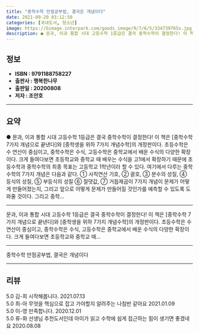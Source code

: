 ```yaml
---
title: "중학수학 만점공부법, 결국은 개념이다"
date: 2021-09-20 03:12:50
categories: [국내도서, 청소년]
image: https://bimage.interpark.com/goods_image/9/7/6/5/334739765s.jpg
description: ● 문과, 이과 통합 시대 고등수학 1등급은 결국 중학수학이 결정한다! 이 책은 [중학수학 7가지 개념으로 끝낸다]와 [중학생을 위하 7가지 개념수학]의 개정판이다. 초등수학은 수 연산이 중심이고, 중학수학은 수식, 고등수학은 중학교에서 배운 수식의 다양한 확장이다. 크게 들여다보면 초
---
```


## **정보**

- **ISBN : 9791188758227**
- **출판사 : 행복한나무**
- **출판일 : 20200808**
- **저자 : 조안호**

------



## **요약**

● 문과, 이과 통합 시대 고등수학 1등급은 결국 중학수학이 결정한다! 이 책은 [중학수학 7가지 개념으로 끝낸다]와 [중학생을 위하 7가지 개념수학]의 개정판이다. 초등수학은 수 연산이 중심이고, 중학수학은 수식, 고등수학은 중학교에서 배운 수식의 다양한 확장이다. 크게 들여다보면 초등학교와 중학교 때 배우는 수식을 고1에서 확장하기 때문에 초등수학과 중학수학의 최종 목표는 고등학교 1학년이라 할 수 있다. 여기에서 다루는 중학수학의 7가지 개념은 다음과 같다. ① 사칙연산 기호, ② 괄호, ③ 분수의 성질, ④ 등식의 성질, ⑤ 부등식의 성질 ⑥ 절댓값, ⑦ 거듭제곱이 7가지 개념이 문제가 어떻게 만들어졌는지, 그리고 앞으로 어떻게 문제가 만들어질 것인가를 예측할 수 있도록 도와줄 것이다. 그리고 중학...

------

 문과, 이과 통합 시대 고등수학 1등급은 결국 중학수학이 결정한다! 이 책은 [중학수학 7가지 개념으로 끝낸다]와 [중학생을 위하 7가지 개념수학]의 개정판이다. 초등수학은 수 연산이 중심이고, 중학수학은 수식, 고등수학은 중학교에서 배운 수식의 다양한 확장이다. 크게 들여다보면 초등학교와 중학교 때... 

------


중학수학 만점공부법, 결국은 개념이다 

------


## **리뷰** 

5.0 김-희 시작해봅니다. 2021.07.13 <br/>5.0 최-아 무엇을 핵심으로 잡고 가야할지 알려주는 나침반 같아요 2021.01.09 <br/>5.0 이-영 만족합니다. 2020.12.01 <br/>5.0 류-화 선생님 추천도서인데 아이가 읽고 수학에 쉽게 접근하는 힘이 생기면 좋겠네요 2020.08.08 <br/>